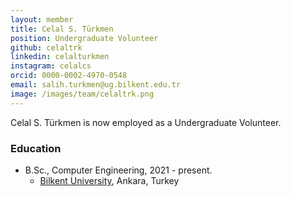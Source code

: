 ```yaml
---
layout: member
title: Celal S. Türkmen
position: Undergraduate Volunteer
github: celaltrk
linkedin: celalturkmen
instagram: celalcs
orcid: 0000-0002-4970-0548
email: salih.turkmen@ug.bilkent.edu.tr
image: /images/team/celaltrk.png
---
```


Celal S. Türkmen is now employed as a Undergraduate Volunteer.

### Education

- B.Sc., Computer Engineering, 2021 - present.
  - [Bilkent University](http://www.cs.bilkent.edu.tr/), Ankara, Turkey

